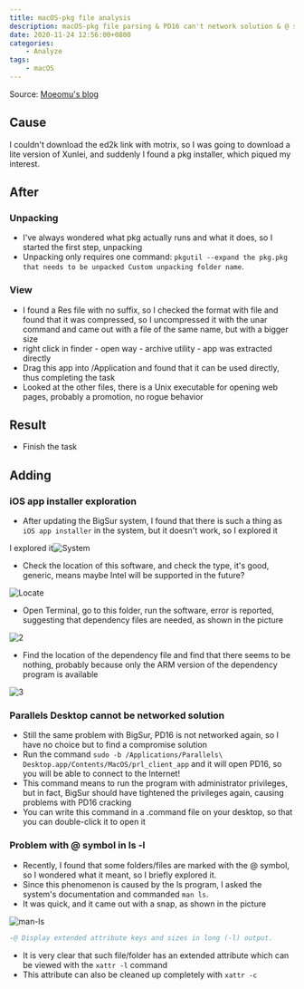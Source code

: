 ```yaml
---
title: macOS-pkg file analysis
description: macOS-pkg file parsing & PD16 can't network solution & @ symbol problem of ls
date: 2020-11-24 12:56:00+0800
categories:
    - Analyze
tags:
    - macOS
---
```


Source: [Moeomu's blog](/posts/macos-pkg-file-analysis/)

## Cause

I couldn't download the ed2k link with motrix, so I was going to download a lite version of Xunlei, and suddenly I found a pkg installer, which piqued my interest.

## After

### Unpacking

- I've always wondered what pkg actually runs and what it does, so I started the first step, unpacking
- Unpacking only requires one command: `pkgutil --expand the pkg.pkg that needs to be unpacked Custom unpacking folder name`.

### View

- I found a Res file with no suffix, so I checked the format with file and found that it was compressed, so I uncompressed it with the unar command and came out with a file of the same name, but with a bigger size
- right click in finder - open way - archive utility - app was extracted directly
- Drag this app into /Application and found that it can be used directly, thus completing the task
- Looked at the other files, there is a Unix executable for opening web pages, probably a promotion, no rogue behavior

## Result

- Finish the task

## Adding

### iOS app installer exploration

- After updating the BigSur system, I found that there is such a thing as `iOS app installer` in the system, but it doesn't work, so I explored it

I explored it![System](https://s3.ax1x.com/2020/11/24/Dt5BZt.png)

- Check the location of this software, and check the type, it's good, generic, means maybe Intel will be supported in the future?

![Locate](https://s3.ax1x.com/2020/11/24/Dt5rIf.png)

- Open Terminal, go to this folder, run the software, error is reported, suggesting that dependency files are needed, as shown in the picture

![2](https://s3.ax1x.com/2020/11/24/Dt5DdP.png)

- Find the location of the dependency file and find that there seems to be nothing, probably because only the ARM version of the dependency program is available

![3](https://s3.ax1x.com/2020/11/24/Dt5wqI.png)

### Parallels Desktop cannot be networked solution

- Still the same problem with BigSur, PD16 is not networked again, so I have no choice but to find a compromise solution
- Run the command `sudo -b /Applications/Parallels\ Desktop.app/Contents/MacOS/prl_client_app` and it will open PD16, so you will be able to connect to the Internet!
- This command means to run the program with administrator privileges, but in fact, BigSur should have tightened the privileges again, causing problems with PD16 cracking
- You can write this command in a .command file on your desktop, so that you can double-click it to open it

### Problem with @ symbol in ls -l

- Recently, I found that some folders/files are marked with the @ symbol, so I wondered what it meant, so I briefly explored it.
- Since this phenomenon is caused by the ls program, I asked the system's documentation and commanded `man ls`.
- It was quick, and it came out with a snap, as shown in the picture

![man-ls](https://s3.ax1x.com/2020/11/24/Dto2bn.png)

```s
-@ Display extended attribute keys and sizes in long (-l) output.
```

- It is very clear that such file/folder has an extended attribute which can be viewed with the `xattr -l` command
- This attribute can also be cleaned up completely with `xattr -c`
